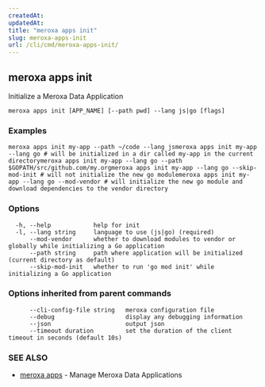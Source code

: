 ```yaml
---
createdAt: 
updatedAt: 
title: "meroxa apps init"
slug: meroxa-apps-init
url: /cli/cmd/meroxa-apps-init/
---
```

## meroxa apps init

Initialize a Meroxa Data Application

```
meroxa apps init [APP_NAME] [--path pwd] --lang js|go [flags]
```

### Examples

```
meroxa apps init my-app --path ~/code --lang jsmeroxa apps init my-app --lang go # will be initialized in a dir called my-app in the current directorymeroxa apps init my-app --lang go --path $GOPATH/src/github.com/my.orgmeroxa apps init my-app --lang go --skip-mod-init # will not initialize the new go modulemeroxa apps init my-app --lang go --mod-vendor # will initialize the new go module and download dependencies to the vendor directory
```

### Options

```
  -h, --help            help for init
  -l, --lang string     language to use (js|go) (required)
      --mod-vendor      whether to download modules to vendor or globally while initializing a Go application
      --path string     path where application will be initialized (current directory as default)
      --skip-mod-init   whether to run 'go mod init' while initializing a Go application
```

### Options inherited from parent commands

```
      --cli-config-file string   meroxa configuration file
      --debug                    display any debugging information
      --json                     output json
      --timeout duration         set the duration of the client timeout in seconds (default 10s)
```

### SEE ALSO

* [meroxa apps](/cli/cmd/meroxa-apps/)	 - Manage Meroxa Data Applications

